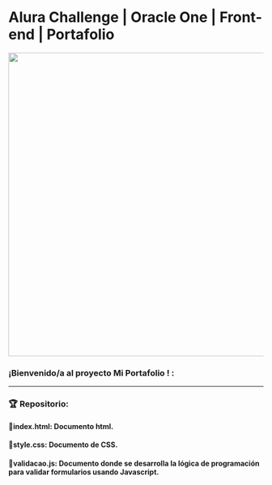 # Alura Challenge | Oracle One | Front-end | Portafolio

<p align="center" >
     <img width="600" heigth="600" src="https://user-images.githubusercontent.com/101413385/169097543-d5ada41e-7db8-481d-9d89-cef4efdf7e05.png">
</p>

### ¡Bienvenido/a al proyecto Mi Portafolio ! :

---

### 🏆 Repositorio:

#### 🔹index.html: Documento html.

#### 🔹style.css: Documento de CSS.

#### 🔹validacao.js: Documento donde se desarrolla la lógica de programación para validar formularios usando Javascript.
